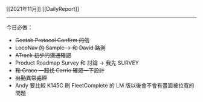 [[2021年11月]]
[[DailyReport]]

---

今日必做：
- ~~Geotab Protocol Confirm 的信~~
- ~~LocoNav 的 Sample → 和 David 路測~~
- ~~ATrack 初步的溝通確認~~
- Product Roadmap Survey 和 討論 → 我先 SURVEY
- ~~和 Grace 一起找 Carrie 確認一下設計~~
- ~~出勤異常處理~~
- Andy 要比較 K145C 刷 FleetComplete 的 LM 版以後會不會有畫面被拉寬的問題

